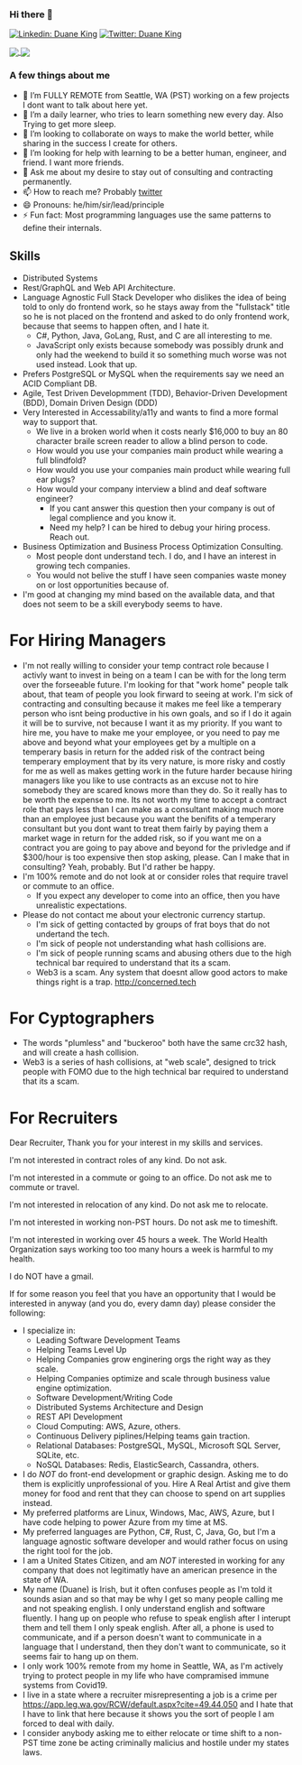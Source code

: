 ### Hi there 👋

[![Linkedin: Duane King](https://img.shields.io/badge/-Duane%20King-blue?style=flat-square&logo=Linkedin&logoColor=white&link=https://www.linkedin.com/in/duaneking/)](https://www.linkedin.com/in/duaneking/)
[![Twitter: Duane King](https://img.shields.io/twitter/follow/honestduane?style=social)](https://twitter.com/honestduane)

<a href="https://github.com/anuraghazra/github-readme-stats#github-stats-card">
  <img align="center" src="https://github-readme-stats.vercel.app/api?username=duaneking&count_private=true&show_icons=true&theme=tokyonight" />
</a>
<a href="https://github.com/anuraghazra/github-readme-stats#top-languages-card">
  <img align="center" src="https://github-readme-stats.vercel.app/api/top-langs/?username=duaneking&theme=tokyonight&layout=compact&hide=XML,CSS,Svelte,rich%20text%20format&langs_count=8" />
</a>

### A few things about me

- 🔭 I’m FULLY REMOTE from Seattle, WA (PST) working on a few projects I dont want to talk about here yet.
- 🌱 I’m a daily learner, who tries to learn something new every day. Also Trying to get more sleep.
- 👯 I’m looking to collaborate on ways to make the world better, while sharing in the success I create for others.
- 🤔 I’m looking for help with learning to be a better human, engineer, and friend.  I want more friends.
- 💬 Ask me about my desire to stay out of consulting and contracting permanently.
- 📫 How to reach me? Probably [twitter](https://twitter.com/intent/follow?original_referer=https%3A%2F%2Fwww.github.com%2F&ref_src=twsrc%5Etfw&region=follow_link&screen_name=honestduane&tw_p=followbutton)
- 😄 Pronouns: he/him/sir/lead/principle
- ⚡ Fun fact: Most programming languages use the same patterns to define their internals.  <!-- Ask me what they are. -->

## Skills

- Distributed Systems
- Rest/GraphQL and Web API Architecture.
- Language Agnostic Full Stack Developer who dislikes the idea of being told to only do frontend work, so he stays away from the "fullstack" title so he is not placed on the frontend and asked to do only frontend work, because that seems to happen often, and I hate it.
  - C#, Python, Java, GoLang, Rust, and C are all interesting to me.
  - JavaScript only exists because somebody was possibly drunk and only had the weekend to build it so something much worse was not used instead. Look that up.
- Prefers PostgreSQL or MySQL when the requirements say we need an ACID Compliant DB.
- Agile, Test Driven Developmment (TDD), Behavior-Driven Development (BDD), Domain Driven Design (DDD)
- Very Interested in Accessability/a11y and wants to find a more formal way to support that.
  - We live in a broken world when it costs nearly $16,000 to buy an 80 character braile screen reader to allow a blind person to code.
  - How would you use your companies main product while wearing a full blindfold?
  - How would you use your companies main product while wearing full ear plugs?
  - How would your company interview a blind and deaf software engineer?
    - If you cant answer this question then your company is out of legal complience and you know it.
    - Need my help? I can be hired to debug your hiring process.  Reach out.
- Business Optimization and Business Process Optimization Consulting.
  - Most people dont understand tech. I do, and I have an interest in growing tech companies.
  - You would not belive the stuff I have seen companies waste money on or lost opportunities because of.
- I'm good at changing my mind based on the available data, and that does not seem to be a skill everybody seems to have.

# For Hiring Managers
* I'm not really willing to consider your temp contract role because I activly want to invest in being on a team I can be with for the long term over the forseeable future.  I'm looking for that "work home" people talk about, that team of people you look firward to seeing at work. I'm sick of contracting and consulting because it makes me feel like a temperary person who isnt being productive in his own goals, and so if I do it again it will be to survive, not because I want it as my priority. If you want to hire me, you have to make me your employee, or you need to pay me above and beyond what your employees get by a multiple on a temperary basis in return for the added risk of the contract being temperary employment that by its very nature, is more risky and costly for me as well as makes getting work in the future harder because hiring managers like you like to use contracts as an excuse not to hire somebody they are scared knows more than they do. So it really has to be worth the expense to me. Its not worth my time to accept a contract role that pays less than I can make as a consultant making much more than an employee just because you want the benifits of a temperary consultant but you dont want to treat them fairly by paying them a market wage in return for the added risk, so if you want me on a contract you are going to pay above and beyond for the privledge and if $300/hour is too expensive then stop asking, please. Can I make that in consulting? Yeah, probably. But I'd rather be happy.
* I'm 100% remote and do not look at or consider roles that require travel or commute to an office.
  - If you expect any developer to come into an office, then you have unrealistic expectations.
* Please do not contact me about your electronic currency startup.
  - I'm sick of getting contacted by groups of frat boys that do not undertand the tech.
  - I'm sick of people not understanding what hash collisions are.
  - I'm sick of people running scams and abusing others due to the high technical bar required to understand that its a scam.
  - Web3 is a scam. Any system that doesnt allow good actors to make things right is a trap. http://concerned.tech

# For Cyptographers
* The words "plumless" and "buckeroo" both have the same crc32 hash, and will create a hash collision.
* Web3 is a series of hash collisions, at "web scale", designed to trick people with FOMO due to the high technical bar required to understand that its a scam.

# For Recruiters
Dear Recruiter,
  Thank you for your interest in my skills and services.

I'm not interested in contract roles of any kind. Do not ask.

I'm not interested in a commute or going to an office. Do not ask me to commute or travel.

I'm not interested in relocation of any kind.  Do not ask me to relocate.

I'm not interested in working non-PST hours.  Do not ask me to timeshift.

I'm not interested in working over 45 hours a week. The World Health Organization says working too too many hours a week is harmful to my health.

I do NOT have a gmail.

If for some reason you feel that you have an opportunity that I would be interested in anyway (and you do, every damn day) please consider the following:
* I specialize in:
    * Leading Software Development Teams
    * Helping Teams Level Up
    * Helping Companies grow enginering orgs the right way as they scale.
    * Helping Companies optimize and scale through business value engine optimization.
    * Software Development/Writing Code
    * Distributed Systems Architecture and Design
    * REST API Development
    * Cloud Computing: AWS, Azure, others.
    * Continuous Delivery piplines/Helping teams gain traction.
    * Relational Databases: PostgreSQL, MySQL, Microsoft SQL Server, SQLite, etc.
    * NoSQL Databases: Redis, ElasticSearch, Cassandra, others.
* I do *NOT* do front-end development or graphic design.  Asking me to do them is explicitly unprofessional of you. Hire A Real Artist and give them money for food and rent that they can choose to spend on art supplies instead.
* My preferred platforms are Linux, Windows, Mac, AWS, Azure, but I have code helping to power Azure from my time at MS.
* My preferred languages are Python, C#, Rust, C, Java, Go, but I'm a language agnostic software developer and would rather focus on using the right tool for the job.
* I am a United States Citizen, and am *NOT* interested in working for any company that does not legitimatly have an american presence in the state of WA.
* My name (Duane) is Irish, but it often confuses people as I'm told it sounds asian and so that may be why I get so many people calling me and not speaking english.  I only understand english and software fluently.  I hang up on people who refuse to speak english after I interupt them and tell them I only speak english.  After all, a phone is used to communicate, and if a person doesn't want to communicate in a language that I understand, then they don't want to communicate, so it seems fair to hang up on them.
* I only work 100% remote from my home in Seattle, WA, as I'm actively trying to protect people in my life who have compramised immune systems from Covid19.
* I live in a state where a recruiter misrepresenting a job is a crime per https://app.leg.wa.gov/RCW/default.aspx?cite=49.44.050 and I hate that I have to link that here because it shows you the sort of people I am forced to deal with daily.
* I consider anybody asking me to either relocate or time shift to a non-PST time zone be acting criminally malicius and hostile under my states laws.
